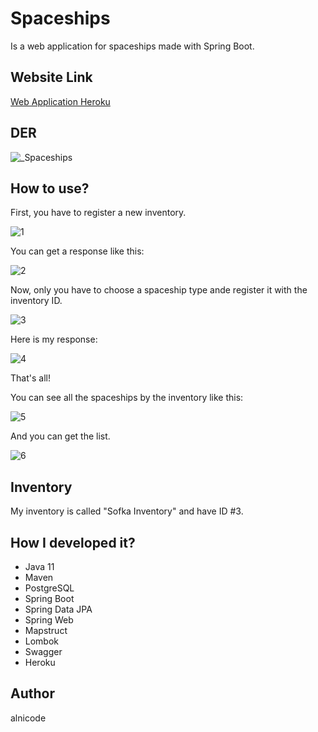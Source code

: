 # Spaceships
Is a web application for spaceships made with Spring Boot.

## Website Link
[Web Application Heroku](https://alnicode-spaceships.herokuapp.com/swagger-ui/)

## DER
![_Spaceships](https://user-images.githubusercontent.com/81927187/179339817-632254fb-2530-48d7-8f08-10bc1d76c708.jpeg)

## How to use?

First, you have to register a new inventory.

![1](https://user-images.githubusercontent.com/81927187/179356750-f261f234-f7f4-4aaf-b965-ad39a724e25f.png)

You can get a response like this:

![2](https://user-images.githubusercontent.com/81927187/179356787-8bac3648-6397-47bc-910f-598532d4ab7c.png)

Now, only you have to choose a spaceship type ande register it with the inventory ID.

![3](https://user-images.githubusercontent.com/81927187/179357149-d83f1477-2853-4122-856f-b9796d24f184.png)

Here is my response:

![4](https://user-images.githubusercontent.com/81927187/179357151-b46606d2-8ca3-427a-8a63-68dfecc9b7fc.png)

That's all!

You can see all the spaceships by the inventory like this:

![5](https://user-images.githubusercontent.com/81927187/179357250-a22cd025-719a-4644-94a4-41beea3d8ef4.png)

And you can get the list.

![6](https://user-images.githubusercontent.com/81927187/179357259-14d74923-be72-4bfd-ae7e-5cf8a4ade9b9.png)

## Inventory

My inventory is called "Sofka Inventory" and have ID #3.

## How I developed it?

* Java 11
* Maven
* PostgreSQL
* Spring Boot
* Spring Data JPA
* Spring Web
* Mapstruct
* Lombok
* Swagger
* Heroku

## Author
alnicode
